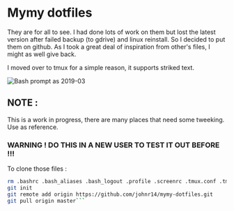 

# Mymy dotfiles

They are for all to see. I had done lots of work on them but lost the latest version after failed backup (to gdrive) and linux reinstall.
So I decided to put them on github. As I took a great deal of inspiration from other's files, I might as well give back.

I moved over to tmux for a simple reason, it supports striked text.

![Bash prompt as 2019-03](https://user-images.githubusercontent.com/5272079/54505513-89b1a000-490e-11e9-8497-5b7a0ef2c3f8.png)

## NOTE :
This is a work in progress, there are many places that need some tweeking.
Use as reference.


### WARNING ! DO THIS IN A NEW USER TO TEST IT OUT BEFORE !!!
To clone those files : 
```bash
rm .bashrc .bash_aliases .bash_logout .profile .screenrc .tmux.conf .tmux.remote .tmux.renew.sh .vimrc
git init
git remote add origin https://github.com/johnr14/mymy-dotfiles.git
git pull origin master```

